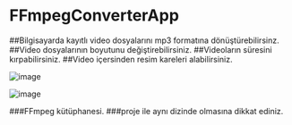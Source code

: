 # FFmpegConverterApp
##Bilgisayarda kayıtlı video dosyalarını mp3 formatına dönüştürebilirsinz.
##Video dosyalarının boyutunu değiştirebilirsiniz.
##Videoların süresini kırpabilirsiniz.
##Video içersinden resim kareleri alabilirsiniz.

![image](https://github.com/user-attachments/assets/cf4e3d2e-c7e6-4f57-8a0c-a5113695bb8e)


![image](https://github.com/user-attachments/assets/4d44fdc8-87e0-4b31-9d8a-f262c21d2693)





###FFmpeg kütüphanesi.
###proje ile aynı dizinde olmasına dikkat ediniz.
